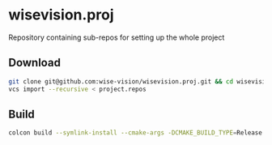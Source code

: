 # wisevision.proj
Repository containing sub-repos for setting up the whole project


## Download 

```bash
git clone git@github.com:wise-vision/wisevision.proj.git && cd wisevision.proj
vcs import --recursive < project.repos
```

## Build

```bash
colcon build --symlink-install --cmake-args -DCMAKE_BUILD_TYPE=Release
```
